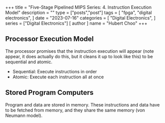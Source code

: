 +++
title = "Five-Stage Pipelined MIPS Series: 4. Instruction Execution Model"
description = ""
type = ["posts","post"]
tags = [
    "fpga",
    "digital electronics",
]
date = "2023-07-16"
categories = [
    "Digital Electronics",
]
series = ["Digital Electronics"]
[ author ]
  name = "Hubert Choo"
+++

## Processor Execution Model
The processor promises that the instruction execution will appear (note appear, it does actually do this, but it cleans it up to look like this) to be sequential and atomic.

- Sequential: Execute instructions in order
- Atomic: Execute each instruction all at once

## Stored Program Computers
Program and data are stored in memory. These instructions and data have to be fetched from memory, and they share the same memory (von Neumann model).


